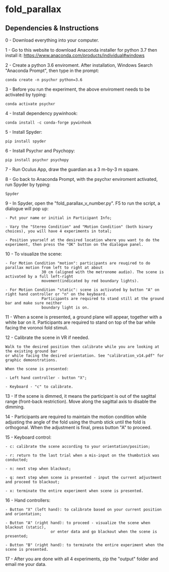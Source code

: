 # fold_parallax

## Dependencies & Instructions

0 - Download everything into your computer.

1 - Go to this website to download Anaconda installer for python 3.7 then install it: https://www.anaconda.com/products/individual#windows

2 - Create a python 3.6 enviroment. After installation, Windows Search "Anaconda Prompt", then type in the prompt:

```conda create -n psychxr python=3.6```

3 - Before you run the experiment, the above enviroment needs to be activated by typing:

```conda activate psychxr ```

4 - Install dependency pywinhook:

```conda install -c conda-forge pywinhook ```

5 - Install Spyder:

```pip install spyder ```

6 - Install Psychxr and Psychopy:

```pip install psychxr psychopy```

7 - Run Oculus App, draw the guardian as a 3 m-by-3 m square.

8 - Go back to Anaconda Prompt, with the psychxr enviroment activated, run Spyder by typing:

```Spyder```

9 - In Spyder, open the "fold_parallax_v_number.py". F5 to run the script, a dialogue will pop up:

	- Put your name or initial in Participant Info;

	- Vary the "Stereo Condition" and "Motion Condition" (both binary choices), you will have 4 experiments in total;
	
	- Position yourself at the desired location where you want to do the experiment, then press the "OK" button on the dialogue panel.

10 - To visualize the scene:
	
	- For Motion Condition "motion": participants are reuqired to do parallax motion from left to right at about
					30 cm (aligned with the metronome audio). The scene is activated by a full left-right
					movement(indicated by red boundary lights).
	
	- For Motion Condition "static": scene is activated by button "A" on right hand controller or "n" on the keyboard.
					Participants are required to stand still at the ground bar and make sure neither 
					boundary light is on.

11 - When a scene is presented, a ground plane will appear, together with a white bar on it.
	Participants are required to stand on top of the bar while facing the voronoi fold stimuli.

12 - Calibrate the scene in VR if needed.
	
	Walk to the desired position then calibrate while you are looking at the existing ground bar
	or while facing the desired orientation. See "calibration_v14.pdf" for graphic demonstrations.
	
	When the scene is presented:
	
	- Left hand controller - button "X";
	
	- Keyboard - "c" to calibrate.
	
13 - If the scene is dimmed, it means the participant is out of the sagittal range (front-back restriction). Move along the sagittal axis to disable the dimming.

14 - Participants are required to maintain the motion condition while adjusting the angle of the fold using the thumb stick until the fold is orthogonal. When the adjustment is final, press button "A" to proceed.
 
15 - Keyboard control:

	- c: calibrate the scene according to your orientation/position;
	
	- r: return to the last trial when a mis-input on the thumbstick was conducted;

	- n: next step when blackout;

	- q: next step when scene is presented - input the current adjustment and proceed to blackout;

	- x: terminate the entire experiment when scene is presented.

16 - Hand controllers:
 
	- Button "X" (left hand): to calibrate based on your current position and orientation;
	
	- Button "A" (right hand): to proceed - visualize the scene when blackout (static), 
						or enter data and go blackout when the scene is presented;

	- Button "B" (right hand): to terminate the entire experiment when the scene is presented.

17 - After you are done with all 4 experiments, zip the "output" folder and email me your data.
